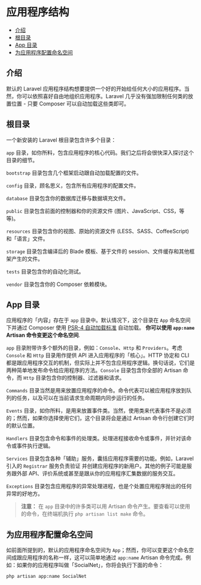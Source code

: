 # 应用程序结构

- [介绍](#introduction)
- [根目录](#the-root-directory)
- [App 目录](#the-app-directory)
- [为应用程序配置命名空间](#namespacing-your-application)

<a name="introduction"></a>
## 介绍

默认的 Laravel 应用程序结构想要提供一个好的开始给任何大小的应用程序。当然，你可以依照喜好自由地组织应用程序。Laravel 几乎没有强加限制任何类的放置位置 - 只要 Composer 可以自动加载这些类即可。

<a name="the-root-directory"></a>
## 根目录

一个新安装的 Laravel 根目录包含许多个目录：

`app` 目录，如你所料，包含应用程序的核心代码。我们之后将会很快深入探讨这个目录的细节。

`bootstrap` 目录包含几个框架启动跟自动加载配置的文件。

`config` 目录，顾名思义，包含所有应用程序的配置文件。

`database` 目录包含你的数据库迁移与数据填充文件。

`public` 目录包含前面的控制器和你的资源文件 (图片、JavaScript、CSS，等等)。

`resources` 目录包含你的视图、原始的资源文件 (LESS、SASS、CoffeeScript) 和「语言」文件。

`storage` 目录包含编译后的 Blade 模板、基于文件的 session、文件缓存和其他框架产生的文件。

`tests` 目录包含你的自动化测试。

`vendor` 目录包含你的 Composer 依赖模块。

<a name="the-app-directory"></a>
## App 目录

 应用程序的「内容」存在于 `app` 目录中。默认情况下，这个目录在 `App` 命名空间下并通过 Composer 使用 [PSR-4 自动加载标准](http://www.php-fig.org/psr/psr-4/) 自动加载。 **你可以使用 `app:name` Artisan 命令变更这个命名空间**.

`app` 目录附带许多个额外的目录，例如：`Console`、`Http` 和 `Providers`。考虑 `Console` 和 `Http` 目录用作提供 API 进入应用程序的「核心」。HTTP 协定和 CLI 都是跟应用程序交互的机制，但实际上并不包含应用程序逻辑。换句话说，它们是两种简单地发布命令给应用程序的方法。`Console` 目录包含你全部的 Artisan 命令，而 `Http` 目录包含你的控制器、过滤器和请求。

`Commands` 目录当然是用来放置应用程序的命令。命令代表可以被应用程序放到队列的任务，以及可以在当前请求生命周期内同步运行的任务。

`Events` 目录，如你所料，是用来放置事件类。当然，使用类来代表事件不是必须的；然而，如果你选择使用它们，这个目录将会是通过 Artisan 命令行创建它们时的默认位置。

`Handlers` 目录包含命令和事件的处理类。处理进程接收命令或事件，并针对该命令或事件执行逻辑。

`Services` 目录包含各种「辅助」服务，囊括应用程序需要的功能。例如，Laravel 引入的 `Registrar` 服务负责验证 并创建应用程序的新用户。其他的例子可能是服务跟外部 API、评价系统或甚至是跟从你的应用程序汇集数据的服务交互。

`Exceptions` 目录包含应用程序的异常处理进程，也是个处置应用程序抛出的任何异常的好地方。

> **注意：** 在 `app` 目录中的许多类可以用 Artisan 命令产生。要查看可以使用的命令，在终端机执行 `php artisan list make` 命令。

<a name="namespacing-your-application"></a>
## 为应用程序配置命名空间

如前面所提到的，默认的应用程序命名空间为 `App`；然而，你可以变更这个命名空间成跟应用程序的名称一样，这可以简单地通过 `app:name` Artisan 命令完成。例如：如果你的应用程序叫做「SocialNet」，你将会执行下面的命令：

	php artisan app:name SocialNet
